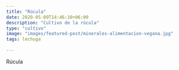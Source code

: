 ```yaml
---
title: "Rúcula"
date: 2020-05-09T14:46:10+06:00
description: "Cultivo de la rúcula"
type: "cultivo"
image: "images/featured-post/minerales-alimentacion-vegana.jpg"
tags: lechuga
  
---
```

Rúcula